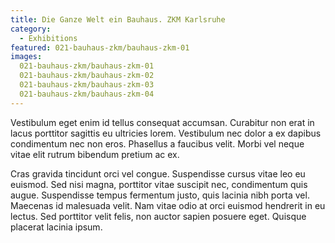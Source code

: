 ```yaml
---
title: Die Ganze Welt ein Bauhaus. ZKM Karlsruhe
category:
  - Exhibitions
featured: 021-bauhaus-zkm/bauhaus-zkm-01
images:
  021-bauhaus-zkm/bauhaus-zkm-01
  021-bauhaus-zkm/bauhaus-zkm-02
  021-bauhaus-zkm/bauhaus-zkm-03
  021-bauhaus-zkm/bauhaus-zkm-04
---
```


Vestibulum eget enim id tellus consequat accumsan. Curabitur non erat in lacus porttitor sagittis eu ultricies lorem. Vestibulum nec dolor a ex dapibus condimentum nec non eros. Phasellus a faucibus velit. Morbi vel neque vitae elit rutrum bibendum pretium ac ex.

Cras gravida tincidunt orci vel congue. Suspendisse cursus vitae leo eu euismod. Sed nisi magna, porttitor vitae suscipit nec, condimentum quis augue. Suspendisse tempus fermentum justo, quis lacinia nibh porta vel. Maecenas id malesuada velit. Nam vitae odio at orci euismod hendrerit in eu lectus. Sed porttitor velit felis, non auctor sapien posuere eget. Quisque placerat lacinia ipsum.